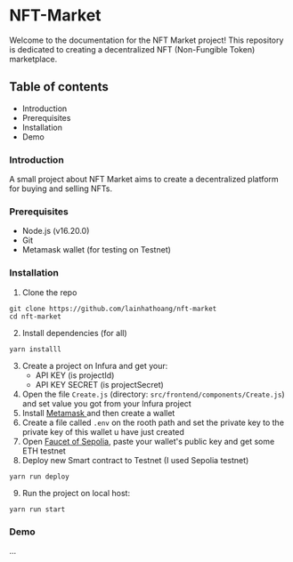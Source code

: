 # NFT-Market 

Welcome to the documentation for the NFT Market project! This repository is dedicated to creating a decentralized NFT (Non-Fungible Token) marketplace. 

## Table of contents
- Introduction
- Prerequisites
- Installation
- Demo

### Introduction
A small project about NFT Market aims to create a decentralized platform for buying and selling NFTs. 
### Prerequisites
- Node.js (v16.20.0)
- Git
- Metamask wallet (for testing on Testnet)
### Installation
1. Clone the repo
```
git clone https://github.com/lainhathoang/nft-market
cd nft-market
```
2. Install dependencies (for all)
```
yarn installl
```
3. Create a project on Infura and get your:
    - API KEY (is projectId)
    - API KEY SECRET (is projectSecret)
4. Open the file `Create.js` (directory: `src/frontend/components/Create.js`) and set value you got from your Infura project
5. Install [Metamask ](https://metamask.io/download/) and then create a wallet 
6. Create a file called `.env` on the rooth path and set the private key to the private key of this wallet u have just created
7. Open [Faucet of Sepolia](https://sepoliafaucet.com/), paste your wallet's public key and get some ETH testnet
8. Deploy new Smart contract to Testnet (I used Sepolia testnet)
```
yarn run deploy
```
9. Run the project on local host:
```
yarn run start
```
### Demo
...
